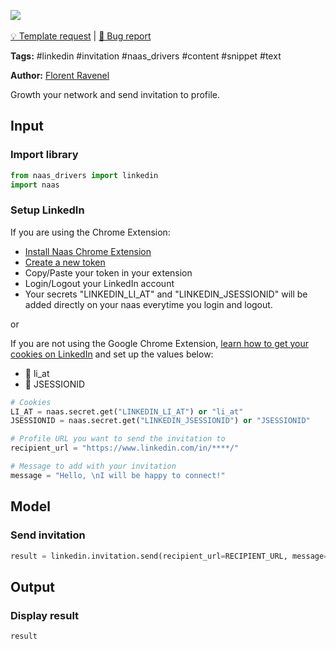 <a href="https://app.naas.ai/user-redirect/naas/downloader?url=https://raw.githubusercontent.com/jupyter-naas/awesome-notebooks/master/LinkedIn/LinkedIn_Send_invitation_to_profile.ipynb" target="_parent"><img src="https://naasai-public.s3.eu-west-3.amazonaws.com/open_in_naas.svg"/></a><br><br><a href="https://github.com/jupyter-naas/awesome-notebooks/issues/new?assignees=&labels=&template=template-request.md&title=Tool+-+Action+of+the+notebook+">💡 Template request</a> | <a href="https://github.com/jupyter-naas/awesome-notebooks/issues/new?assignees=&labels=&template=bug_report.md&title=LinkedIn+-+Send+invitation+to+profile:+Error+short+description">🚨 Bug report</a>

**Tags:** #linkedin #invitation #naas_drivers #content #snippet #text

**Author:** [Florent Ravenel](https://www.linkedin.com/in/florent-ravenel/)

Growth your network and send invitation to profile.

## Input

### Import library


```python
from naas_drivers import linkedin
import naas
```

### Setup LinkedIn

If you are using the Chrome Extension:

- [Install Naas Chrome Extension](https://chrome.google.com/webstore/detail/naas/cpkgfedlkfiknjpkmhcglmjiefnechpp?hl=fr&authuser=0)
- [Create a new token](https://app.naas.ai/hub/token)
- Copy/Paste your token in your extension
- Login/Logout your LinkedIn account
- Your secrets "LINKEDIN_LI_AT" and "LINKEDIN_JSESSIONID" will be added directly on your naas everytime you login and logout.

or <br>

If you are not using the Google Chrome Extension, [learn how to get your cookies on LinkedIn](https://www.notion.so/LinkedIn-driver-Get-your-cookies-d20a8e7e508e42af8a5b52e33f3dba75) and set up the values below:
- 🍪 li_at
- 🍪 JSESSIONID


```python
# Cookies
LI_AT = naas.secret.get("LINKEDIN_LI_AT") or "li_at"
JSESSIONID = naas.secret.get("LINKEDIN_JSESSIONID") or "JSESSIONID"

# Profile URL you want to send the invitation to
recipient_url = "https://www.linkedin.com/in/****/"

# Message to add with your invitation
message = "Hello, \nI will be happy to connect!"
```

## Model

### Send invitation


```python
result = linkedin.invitation.send(recipient_url=RECIPIENT_URL, message=message)
```

## Output

### Display result


```python
result
```
